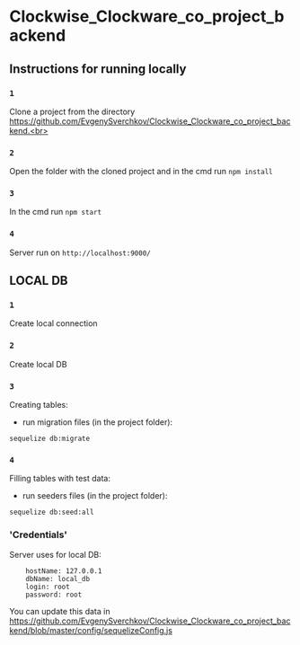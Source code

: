 # Clockwise_Clockware_co_project_backend

## Instructions for running locally


### `1` 

Clone a project from the directory https://github.com/EvgenySverchkov/Clockwise_Clockware_co_project_backend.<br>

### `2`

Open the folder with the cloned project and in the cmd run `npm install`

### `3`

In the cmd run  `npm start`

### `4`

Server run on `http://localhost:9000/`

## LOCAL DB

### `1`

Create local connection

### `2`

Create local DB

### `3`

Сreating tables:
 - run migration files (in the project folder):

```sequelize db:migrate```

### `4`

Filling tables with test data:
 - run seeders files (in the project folder):

```sequelize db:seed:all```

### 'Credentials'

Server uses for local DB:
```
    hostName: 127.0.0.1
    dbName: local_db
    login: root
    password: root
```
You can update this data in https://github.com/EvgenySverchkov/Clockwise_Clockware_co_project_backend/blob/master/config/sequelizeConfig.js